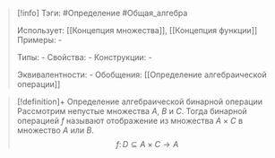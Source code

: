 > [!info]
> Тэги: #Определение #Общая_алгебра 
> 
> Использует: [[Концепция множества]], [[Концепция функции]]
> Примеры: *-*
> 
> Типы: *-*
> Свойства: *-*
> Конструкции: *-*
> 
> Эквивалентности: *-*
> Обобщения: [[Определение aлгебраической операции]]

> [!definition]+ Определение aлгебраической бинарной операции
> Рассмотрим непустые множества $A$, $B$ и $C$. Тогда бинарной операцией $f$ называют отображение из множества $A\times C$ в множество $A$ или $B$.
> $$f\colon D\subseteq A \times C \to A$$